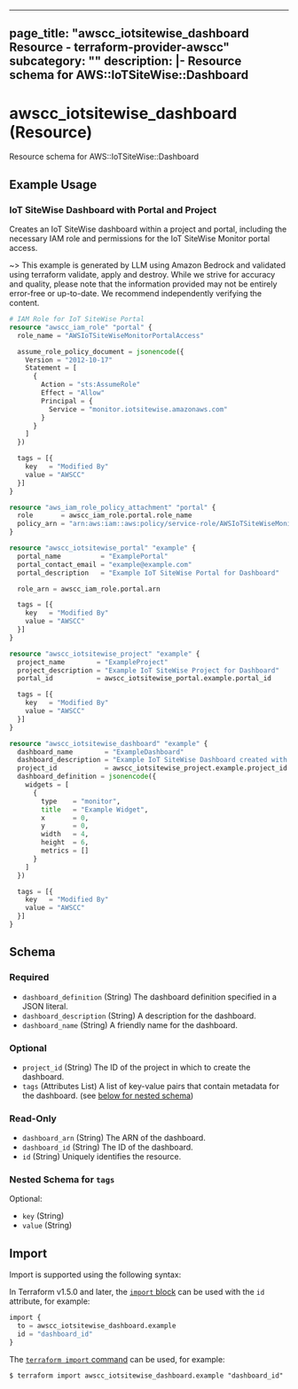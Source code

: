 
---
page_title: "awscc_iotsitewise_dashboard Resource - terraform-provider-awscc"
subcategory: ""
description: |-
  Resource schema for AWS::IoTSiteWise::Dashboard
---

# awscc_iotsitewise_dashboard (Resource)

Resource schema for AWS::IoTSiteWise::Dashboard

## Example Usage

### IoT SiteWise Dashboard with Portal and Project

Creates an IoT SiteWise dashboard within a project and portal, including the necessary IAM role and permissions for the IoT SiteWise Monitor portal access.

~> This example is generated by LLM using Amazon Bedrock and validated using terraform validate, apply and destroy. While we strive for accuracy and quality, please note that the information provided may not be entirely error-free or up-to-date. We recommend independently verifying the content.

```terraform
# IAM Role for IoT SiteWise Portal
resource "awscc_iam_role" "portal" {
  role_name = "AWSIoTSiteWiseMonitorPortalAccess"

  assume_role_policy_document = jsonencode({
    Version = "2012-10-17"
    Statement = [
      {
        Action = "sts:AssumeRole"
        Effect = "Allow"
        Principal = {
          Service = "monitor.iotsitewise.amazonaws.com"
        }
      }
    ]
  })

  tags = [{
    key   = "Modified By"
    value = "AWSCC"
  }]
}

resource "aws_iam_role_policy_attachment" "portal" {
  role       = awscc_iam_role.portal.role_name
  policy_arn = "arn:aws:iam::aws:policy/service-role/AWSIoTSiteWiseMonitorPortalAccess"
}

resource "awscc_iotsitewise_portal" "example" {
  portal_name          = "ExamplePortal"
  portal_contact_email = "example@example.com"
  portal_description   = "Example IoT SiteWise Portal for Dashboard"

  role_arn = awscc_iam_role.portal.arn

  tags = [{
    key   = "Modified By"
    value = "AWSCC"
  }]
}

resource "awscc_iotsitewise_project" "example" {
  project_name        = "ExampleProject"
  project_description = "Example IoT SiteWise Project for Dashboard"
  portal_id           = awscc_iotsitewise_portal.example.portal_id

  tags = [{
    key   = "Modified By"
    value = "AWSCC"
  }]
}

resource "awscc_iotsitewise_dashboard" "example" {
  dashboard_name        = "ExampleDashboard"
  dashboard_description = "Example IoT SiteWise Dashboard created with AWSCC provider"
  project_id            = awscc_iotsitewise_project.example.project_id
  dashboard_definition = jsonencode({
    widgets = [
      {
        type    = "monitor",
        title   = "Example Widget",
        x       = 0,
        y       = 0,
        width   = 4,
        height  = 6,
        metrics = []
      }
    ]
  })

  tags = [{
    key   = "Modified By"
    value = "AWSCC"
  }]
}
```

<!-- schema generated by tfplugindocs -->
## Schema

### Required

- `dashboard_definition` (String) The dashboard definition specified in a JSON literal.
- `dashboard_description` (String) A description for the dashboard.
- `dashboard_name` (String) A friendly name for the dashboard.

### Optional

- `project_id` (String) The ID of the project in which to create the dashboard.
- `tags` (Attributes List) A list of key-value pairs that contain metadata for the dashboard. (see [below for nested schema](#nestedatt--tags))

### Read-Only

- `dashboard_arn` (String) The ARN of the dashboard.
- `dashboard_id` (String) The ID of the dashboard.
- `id` (String) Uniquely identifies the resource.

<a id="nestedatt--tags"></a>
### Nested Schema for `tags`

Optional:

- `key` (String)
- `value` (String)

## Import

Import is supported using the following syntax:

In Terraform v1.5.0 and later, the [`import` block](https://developer.hashicorp.com/terraform/language/import) can be used with the `id` attribute, for example:

```terraform
import {
  to = awscc_iotsitewise_dashboard.example
  id = "dashboard_id"
}
```

The [`terraform import` command](https://developer.hashicorp.com/terraform/cli/commands/import) can be used, for example:

```shell
$ terraform import awscc_iotsitewise_dashboard.example "dashboard_id"
```
